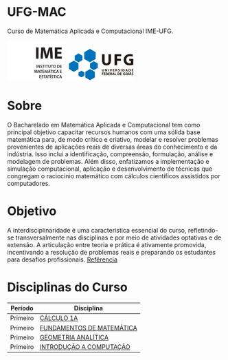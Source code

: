 # UFG-MAC

Curso de Matemática Aplicada e Computacional IME-UFG.
<div>
    <img src="./logo-ime.svg" style="margin-right: 10px" alt="drawing" width="130"/>
    <img src="./logo-ufg.svg" alt="drawing" width="150"/>
<div>

# Sobre

O Bacharelado em Matemática Aplicada e Computacional tem como principal objetivo capacitar recursos humanos com uma sólida base matemática para, de modo crítico e criativo, modelar e resolver problemas provenientes de aplicações reais de diversas áreas do conhecimento e da indústria. Isso inclui a identificação, compreensão, formulação, análise e modelagem de problemas. Além disso, enfatizamos a implementação e simulação computacional, aplicação e desenvolvimento de técnicas que congregam o raciocínio matemático com cálculos científicos assistidos por computadores.

# Objetivo

A interdisciplinaridade é uma característica essencial do curso, refletindo-se transversalmente nas disciplinas e por meio de atividades optativas e de extensão. A articulação entre teoria e prática é ativamente promovida, incentivando a resolução de problemas reais e preparando os estudantes para desafios profissionais. [Refêrencia](https://ime.ufg.br/p/48490-matematica-aplicada-e-computacional/)

# Disciplinas do Curso

| Período    | Disciplina |
|------------|-----------------------------------------------------------------------------------------------------------------------------------|
| Primeiro | [CÁLCULO 1A ](https://github.com/henriquehsilva/ufg-mac/tree/ed30cf7ca469d1039cae5086016aa35ca5a3a45f/disciplinas/C%C3%A1lculo%201A) |
| Primeiro | [FUNDAMENTOS DE MATEMÁTICA ](https://github.com/henriquehsilva/ufg-mac/tree/ed30cf7ca469d1039cae5086016aa35ca5a3a45f/disciplinas/Fundamentos%20de%20Matem%C3%A1tica) |
| Primeiro | [GEOMETRIA ANALÍTICA ](https://github.com/henriquehsilva/ufg-mac/tree/ed30cf7ca469d1039cae5086016aa35ca5a3a45f/disciplinas/Geometria%20Anal%C3%ADtica) |
| Primeiro | [INTRODUÇÃO A COMPUTAÇÃO ](https://github.com/henriquehsilva/ufg-mac/tree/ed30cf7ca469d1039cae5086016aa35ca5a3a45f/disciplinas/Introdu%C3%A7%C3%A3o%20a%20Computa%C3%A7%C3%A3o) |

